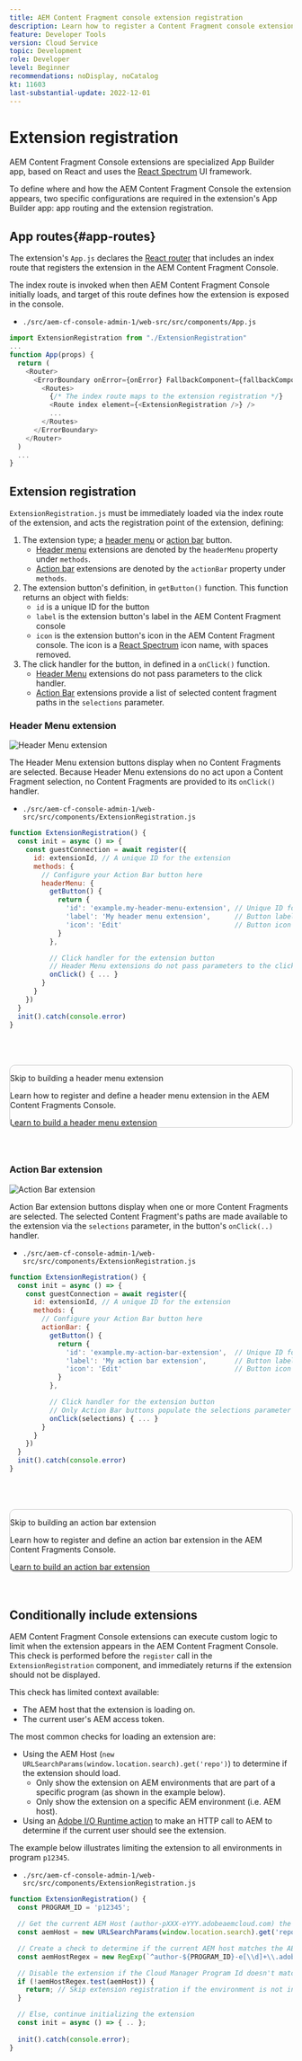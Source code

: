 ```yaml
---
title: AEM Content Fragment console extension registration
description: Learn how to register a Content Fragment console extensions.
feature: Developer Tools
version: Cloud Service
topic: Development
role: Developer
level: Beginner
recommendations: noDisplay, noCatalog
kt: 11603
last-substantial-update: 2022-12-01
---
```


# Extension registration

AEM Content Fragment Console extensions are specialized App Builder app, based on React and uses the [React Spectrum](https://react-spectrum.adobe.com/react-spectrum/) UI framework. 

To define where and how the AEM Content Fragment Console the extension appears, two specific configurations are required in the extension's App Builder app: app routing and the extension registration.

## App routes{#app-routes}

The extension's `App.js` declares the [React router](https://reactrouter.com/en/main) that includes an index route that registers the extension in the AEM Content Fragment Console.

The index route is invoked when then AEM Content Fragment Console initially loads, and target of this route defines how the extension is exposed in the console.

+ `./src/aem-cf-console-admin-1/web-src/src/components/App.js`

```javascript
import ExtensionRegistration from "./ExtensionRegistration"
...            
function App(props) {
  return (
    <Router>
      <ErrorBoundary onError={onError} FallbackComponent={fallbackComponent}>
        <Routes>
          {/* The index route maps to the extension registration */}
          <Route index element={<ExtensionRegistration />} />
          ...                                   
        </Routes>
      </ErrorBoundary>
    </Router>
  )
  ...
}
```

## Extension registration

`ExtensionRegistration.js` must be immediately loaded via the index route of the extension, and acts the registration point of the extension, defining:

1. The extension type; a [header menu](./header-menu.md) or [action bar](./action-bar.md) button.
    + [Header menu](./header-menu.md) extensions are denoted by the `headerMenu` property under `methods`.
    + [Action bar](./action-bar.md) extensions are denoted by the `actionBar` property under `methods`.
1. The extension button's definition, in `getButton()` function. This function returns an object with fields:
    + `id` is a unique ID for the button
    + `label` is the extension button's label in the AEM Content Fragment console
    + `icon` is the extension button's icon in the AEM Content Fragment console. The icon is a [React Spectrum](https://spectrum.adobe.com/page/icons/) icon name, with spaces removed.
1. The click handler for the button, in defined in a `onClick()` function.
    + [Header Menu](./header-menu.md) extensions do not pass parameters to the click handler.
    + [Action Bar](./action-bar.md) extensions provide a list of selected content fragment paths in the `selections` parameter.

### Header Menu extension

![Header Menu extension](./assets/extension-registration/header-menu.png)

The Header Menu extension buttons display when no Content Fragments are selected. Because Header Menu extensions do no act upon a Content Fragment selection, no Content Fragments are provided to its `onClick()` handler.

+ `./src/aem-cf-console-admin-1/web-src/src/components/ExtensionRegistration.js`

```javascript
function ExtensionRegistration() {
  const init = async () => {
    const guestConnection = await register({
      id: extensionId, // A unique ID for the extension
      methods: {
        // Configure your Action Bar button here
        headerMenu: {
          getButton() {
            return {
              'id': 'example.my-header-menu-extension', // Unique ID for the button
              'label': 'My header menu extension',      // Button label 
              'icon': 'Edit'                            // Button icon from https://spectrum.adobe.com/page/icons/
            }
          },

          // Click handler for the extension button
          // Header Menu extensions do not pass parameters to the click handler
          onClick() { ... }
        }
      }
    })
  }
  init().catch(console.error)
}
```

<div class="column is-8-desktop is-full-mobile is-half-tablet" style="
    border: solid 1px #ccc;
    border-radius: 10px;
    margin: 4rem auto;
">
  <div class="is-flex is-padded-small is-padded-big-mobile">
    <div>
      <p class="has-text-weight-bold is-size-36 is-size-27-touch is-margin-bottom-big has-text-blackest">Skip to building a header menu extension</p>
      <p class="has-text-blackest">Learn how to register and define a header menu extension in the AEM Content Fragments Console.</p>
      <div class="has-align-start is-margin-top-big">
        <a href="./header-menu.md" target="_blank" class="spectrum-Button spectrum-Button--outline spectrum-Button--primary spectrum-Button--sizeM">
          <span class="spectrum-Button-label has-no-wrap has-text-weight-bold" title="Learn to build a header menu extension">Learn to build a header menu extension</span>
        </a>
      </div>
    </div>
  </div>
</div>

### Action Bar extension

![Action Bar extension](./assets/extension-registration/action-bar.png)

Action Bar extension buttons display when one or more Content Fragments are selected. The selected Content Fragment's paths are made available to the extension via the `selections` parameter, in the button's `onClick(..)` handler.

+ `./src/aem-cf-console-admin-1/web-src/src/components/ExtensionRegistration.js`

```javascript
function ExtensionRegistration() {
  const init = async () => {
    const guestConnection = await register({
      id: extensionId, // A unique ID for the extension
      methods: {
        // Configure your Action Bar button here
        actionBar: {
          getButton() {
            return {
              'id': 'example.my-action-bar-extension',  // Unique ID for the button
              'label': 'My action bar extension',       // Button label 
              'icon': 'Edit'                            // Button icon from https://spectrum.adobe.com/page/icons/
            }
          },

          // Click handler for the extension button
          // Only Action Bar buttons populate the selections parameter
          onClick(selections) { ... }
        }
      }
    })
  }
  init().catch(console.error)
}
```

<div class="column is-8-desktop is-full-mobile is-half-tablet" style="
    border: solid 1px #ccc;
    border-radius: 10px;
    margin: 4rem auto;
">
  <div class="is-flex is-padded-small is-padded-big-mobile">
    <div>
      <p class="has-text-weight-bold is-size-36 is-size-27-touch is-margin-bottom-big has-text-blackest">Skip to building an action bar extension</p>
      <p class="has-text-blackest">Learn how to register and define an action bar extension in the AEM Content Fragments Console.</p>
      <div class="has-align-start is-margin-top-big">
        <a href="./action-bar.md" target="_blank" class="spectrum-Button spectrum-Button--outline spectrum-Button--primary spectrum-Button--sizeM">
          <span class="spectrum-Button-label has-no-wrap has-text-weight-bold" title="Learn to build a action bar extension">Learn to build an action bar extension</span>
        </a>
      </div>
    </div>
  </div>
</div>

## Conditionally include extensions

AEM Content Fragment Console extensions can execute custom logic to limit when the extension appears in the AEM Content Fragment Console. This check is performed before the `register` call in the `ExtensionRegistration` component, and immediately returns if the extension should not be displayed.

This check has limited context available:

+ The AEM host that the extension is loading on.
+ The current user's AEM access token.

The most common checks for loading an extension are:

+ Using the AEM Host (`new URLSearchParams(window.location.search).get('repo')`) to determine if the extension should load.
  + Only show the extension on AEM environments that are part of a specific program (as shown in the example below).
  + Only show the extension on a specific AEM environment (i.e. AEM host).
+ Using an [Adobe I/O Runtime action](./runtime-action.md) to make an HTTP call to AEM to determine if the current user should see the extension.

The example below illustrates limiting the extension to all environments in program `p12345`.

+ `./src/aem-cf-console-admin-1/web-src/src/components/ExtensionRegistration.js`

```javascript
function ExtensionRegistration() {
  const PROGRAM_ID = 'p12345';

  // Get the current AEM Host (author-pXXX-eYYY.adobeaemcloud.com) the extension is loading on
  const aemHost = new URLSearchParams(window.location.search).get('repo');

  // Create a check to determine if the current AEM host matches the AEM program that uses this extension 
  const aemHostRegex = new RegExp(`^author-${PROGRAM_ID}-e[\\d]+\\.adobeaemcloud\\.com$`)

  // Disable the extension if the Cloud Manager Program Id doesn't match the regex.
  if (!aemHostRegex.test(aemHost)) {
    return; // Skip extension registration if the environment is not in program p12345.
  }

  // Else, continue initializing the extension
  const init = async () => { .. };
  
  init().catch(console.error);
}
```
